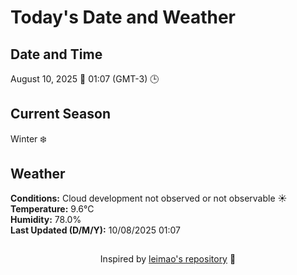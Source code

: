  # Today's Date and Weather
    
## Date and Time
August 10, 2025 📅
01:07 (GMT-3) 🕒

## Current Season
Winter ❄️
## Weather 
**Conditions:** Cloud development not observed or not observable ☀️
**Temperature:** 9.6°C  
**Humidity:** 78.0%  
**Last Updated (D/M/Y):** 10/08/2025 01:07
##
<div align="center">Inspired by <a href="https://github.com/leimao/What-Is-The-Date-Today">leimao's repository</a> 🌱</div>
